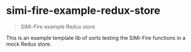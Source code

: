 # simi-fire-example-redux-store

> SiMi-Fire example Redux store

This is an example template lib of sorts testing the SiMi-Fire functions in a mock Redux store.
